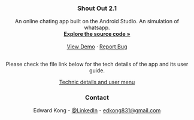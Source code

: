 
<h3 align="center">Shout Out 2.1</h3>

  <p align="center">
    An online chating app built on the Android Studio. An simulation of whatsapp.
    <br />
    <a href="https://github.com/konaer/Shout_Out2.1/"><strong>Explore the source code »</strong></a>
    <br />
    <br />
    <a href="https://www.youtube.com/watch?v=3BgD4IVe7HY&t=441s">View Demo</a>
    ·
    <a href="https://github.com/konaer/Shout_Out2.1/issues">Report Bug</a>
  </p>


## 
<p align="center" >Please check the file link below for the tech details of the app and its user guide.</p>

<div align="center">
<a href="https://github.com/konaer/Shout_Out2.1/blob/master/ShoutOut2.1_report_Group4.pdf">Technic details and user menu</a>
</div>

<div align="center">
<h3> Contact </h3>

Edward Kong - [@LinkedIn](https://www.linkedin.com/in/edwardkong123/) - edkong831@gmail.com
</div>
